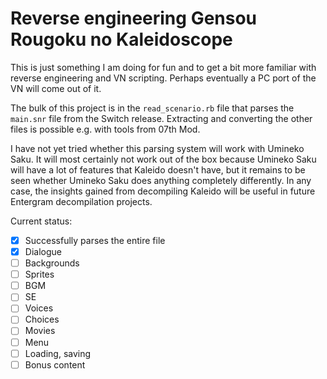 # Reverse engineering Gensou Rougoku no Kaleidoscope

This is just something I am doing for fun and to get a bit more familiar with reverse engineering and VN scripting. Perhaps eventually a PC port of the VN will come out of it.

The bulk of this project is in the `read_scenario.rb` file that parses the `main.snr` file from the Switch release. Extracting and converting the other files is possible e.g. with tools from 07th Mod.

I have not yet tried whether this parsing system will work with Umineko Saku. It will most certainly not work out of the box because Umineko Saku will have a lot of features that Kaleido doesn't have, but it remains to be seen whether Umineko Saku does anything completely differently. In any case, the insights gained from decompiling Kaleido will be useful in future Entergram decompilation projects.

Current status:

 - [x] Successfully parses the entire file
 - [x] Dialogue
 - [ ] Backgrounds
 - [ ] Sprites
 - [ ] BGM
 - [ ] SE
 - [ ] Voices
 - [ ] Choices
 - [ ] Movies
 - [ ] Menu
 - [ ] Loading, saving
 - [ ] Bonus content
